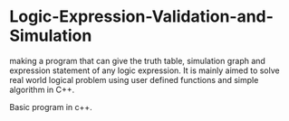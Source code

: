 # Logic-Expression-Validation-and-Simulation
making a program that can give the truth table, simulation graph and expression statement of any logic expression. It is mainly aimed to solve real world logical problem using user defined functions and simple algorithm in C++.

Basic program in c++.
